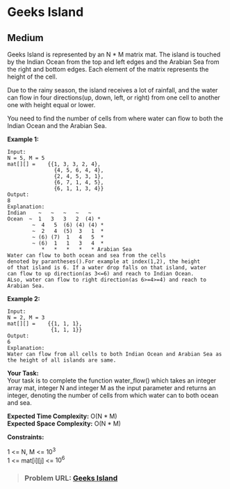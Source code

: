 # **Geeks Island**

## **Medium**

Geeks Island is represented by an N * M matrix mat. The island is touched by the Indian Ocean from the top and left edges and the Arabian Sea from the right and bottom edges. Each element of the matrix represents the height of the cell.

Due to the rainy season, the island receives a lot of rainfall, and the water can flow in four directions(up, down, left, or right) from one cell to another one with height equal or lower.

You need to find the number of cells from where water can flow to both the Indian Ocean and the Arabian Sea.

**Example 1:**

```
Input:
N = 5, M = 5
mat[][] =    {{1, 3, 3, 2, 4},
               {4, 5, 6, 4, 4},
               {2, 4, 5, 3, 1},
               {6, 7, 1, 4, 5},
               {6, 1, 1, 3, 4}}
Output:
8
Explanation:
Indian    ~   ~   ~   ~   ~
Ocean  ~  1   3   3   2  (4) *
        ~  4   5  (6) (4) (4) *
        ~  2   4  (5)  3   1  *
        ~ (6) (7)  1   4   5  *
        ~ (6)  1   1   3   4  *           
           *   *   *   *   * Arabian Sea
Water can flow to both ocean and sea from the cells  
denoted by parantheses().For example at index(1,2), the height
of that island is 6. If a water drop falls on that island, water
can flow to up direction(as 3<=6) and reach to Indian Ocean.
ALso, water can flow to right direction(as 6>=4>=4) and reach to Arabian Sea.
```

**Example 2:**

```
Input:
N = 2, M = 3
mat[][] =    {{1, 1, 1},
              {1, 1, 1}}
Output:
6 
Explanation:
Water can flow from all cells to both Indian Ocean and Arabian Sea as the height of all islands are same.
```

**Your Task:**  
Your task is to complete the function water_flow() which takes an integer array mat, integer N and integer M as the input parameter and returns an integer, denoting the number of cells from which water can to both ocean and sea.

**Expected Time Complexity:** O(N * M)  
**Expected Space Complexity:** O(N * M)  

**Constraints:**

1 <= N, M <= $10^3$  
1 <= mat[i][j] <= $10^6$  

> ### **Problem URL: [Geeks Island](https://practice.geeksforgeeks.org/problems/234ca3b438298fb04befd5abe7fbd98c006d4884/1)**
